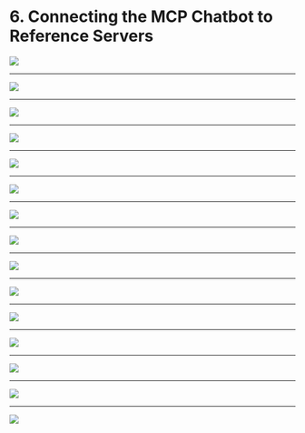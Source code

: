 # 6. Connecting the MCP Chatbot to Reference Servers

![](Slides/videoframe_0.png)

---

![](Slides/videoframe_52666.png)

---

![](Slides/videoframe_62276.png)

---

![](Slides/videoframe_98049.png)

---

![](Slides/videoframe_106792.png)

---

![](Slides/videoframe_145578.png)

---

![](Slides/videoframe_148845.png)

---

![](Slides/videoframe_522324.png)

---

![](Slides/videoframe_558914.png)

---

![](Slides/videoframe_583085.png)

---

![](Slides/videoframe_589847.png)

---

![](Slides/videoframe_639524.png)

---

![](Slides/videoframe_646104.png)

---

![](Slides/videoframe_656591.png)

---

![](Slides/videoframe_697663.png)
